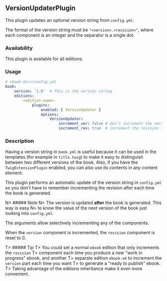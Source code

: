 ## VersionUpdaterPlugin

This plugin updates an optional version string from `config.yml`.

The format of the version string must be `"<version>.<revision>"`, 
where each component is an integer and the separator is a single dot.

### Availability

This plugin is available for all editions.

### Usage
~~~.yaml
# <book-dir>/config.yml 
book:
    version: '1.0'  # This is the version string
    editions:
        <edition-name>
            plugins:
                enabled: [ VersionUpdater ]
                options:
                    VersionUpdater:
                        increment_ver: false # don't increment the version (default)
                        increment_rev: true  # increment the revision (default)
~~~

### Description

Having a version string in `book.yml` is useful because it can be used in 
the templates (for example in `title.twig`) to make it easy to distinguish 
between two different versions of the book. Also, if you have the 
`TwigExtensionPlugin` enabled, you can also use its contents in any content 
element.

This plugin performs an automatic update of the version string in `config.yml`
so you don't have to remember incrementing the revision after each time the 
book is generated. 

N> ##### Note
N> The version is updated **after** the book is generated. This way is easy 
N> to know the value of the next version of the book just looking into `config.yml`.  

The arguments allow selectively incrementing any of the components. 

When the `version` component is incremented, the `revision` component is reset to 0. 

T> ##### Tip
T> You could set a normal `ebook` edition that only increments the `revision` 
T> component each time you produce a new "work in progress" ebook, and another 
T> separate edition `ebook-ok` to increment the `version` part each time you want 
T> to generate a "ready to publish" ebook. 
T> Taking advantage of the editions inheritance make it even more convenient. 
 